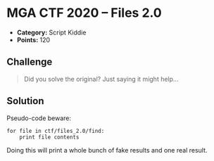 # MGA CTF 2020 – Files 2.0

* **Category:** Script Kiddie
* **Points:** 120

## Challenge

> Did you solve the original? Just saying it might help...

## Solution

Pseudo-code beware:
```
for file in ctf/files_2.0/find:
    print file contents
```

Doing this will print a whole bunch of fake results and one real result.